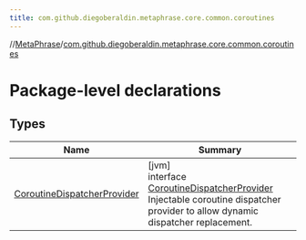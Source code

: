 ```yaml
---
title: com.github.diegoberaldin.metaphrase.core.common.coroutines
---
```

//[MetaPhrase](../../index.html)/[com.github.diegoberaldin.metaphrase.core.common.coroutines](index.html)



# Package-level declarations



## Types


| Name | Summary |
|---|---|
| [CoroutineDispatcherProvider](-coroutine-dispatcher-provider/index.html) | [jvm]<br>interface [CoroutineDispatcherProvider](-coroutine-dispatcher-provider/index.html)<br>Injectable coroutine dispatcher provider to allow dynamic dispatcher replacement. |


